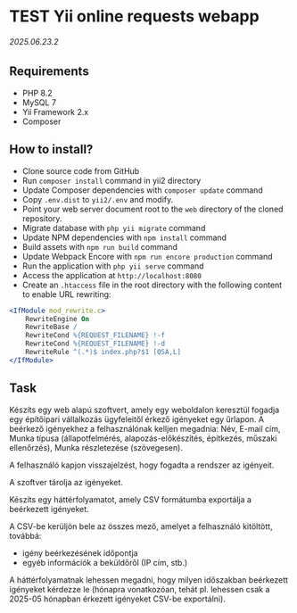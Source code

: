 # TEST Yii online requests webapp
###### 2025.06.23.2

## Requirements
- PHP 8.2
- MySQL 7
- Yii Framework 2.x
- Composer

## How to install?

- Clone source code from GitHub
- Run `composer install` command in yii2 directory
- Update Composer dependencies with `composer update` command
- Copy `.env.dist` to `yii2/.env` and modify.
- Point your web server document root to the `web` directory of the cloned repository.
- Migrate database with `php yii migrate` command
- Update NPM dependencies with `npm install` command
- Build assets with `npm run build` command
- Update Webpack Encore with `npm run encore production` command
- Run the application with `php yii serve` command
- Access the application at `http://localhost:8080`
- Create an `.htaccess` file in the root directory with the following content to enable URL rewriting:

```apache
<IfModule mod_rewrite.c>
    RewriteEngine On
    RewriteBase /
    RewriteCond %{REQUEST_FILENAME} !-f
    RewriteCond %{REQUEST_FILENAME} !-d
    RewriteRule ^(.*)$ index.php?$1 [QSA,L]
</IfModule>
```

## Task

Készíts egy web alapú szoftvert, amely egy weboldalon keresztül fogadja egy építőipari vállalkozás ügyfeleitől érkező igényeket egy űrlapon.
A beérkező igényekhez a felhasználónak kelljen megadnia: Név, E-mail cím, Munka típusa (állapotfelmérés, alapozás-előkészítés, építkezés, műszaki ellenőrzés), Munka részletezése (szövegesen).

A felhasználó kapjon visszajelzést, hogy fogadta a rendszer az igényeit.

A szoftver tárolja az igényeket.

Készíts egy háttérfolyamatot, amely CSV formátumba exportálja a beérkezett igényeket.

A CSV-be kerüljön bele az összes mező, amelyet a felhasználó kitöltött, továbbá:

- igény beérkezésének időpontja
- egyéb információk a beküldőről (IP cím, stb.)

A háttérfolyamatnak lehessen megadni, hogy milyen időszakban beérkezett igényeket kérdezze le (hónapra vonatkozóan, tehát pl. lehessen csak a 2025-05 hónapban érkezett igényeket CSV-be exportálni).
